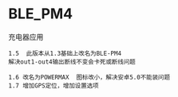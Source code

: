 # BLE_PM4
充电器应用

	1.5  此版本从1.3基础上改名为BLE-PM4
	解决out1-out4输出断线不变会卡死或断线问题
	
	1.6 改名为POWERMAX  图标改小，解决安卓5.0不能装问题
	1.7 增加GPS定位，增加设置选项


